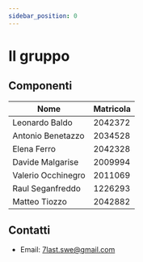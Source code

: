 ```yaml
---
sidebar_position: 0
---
```


# Il gruppo

## Componenti

| Nome               | Matricola |
|--------------------|-----------|
| Leonardo Baldo     | 2042372   |
| Antonio Benetazzo  | 2034528   |
| Elena Ferro        | 2042328   |
| Davide Malgarise   | 2009994   |
| Valerio Occhinegro | 2011069   |
| Raul Seganfreddo   | 1226293   |
| Matteo Tiozzo      | 2042882   |

## Contatti

- Email: <a href="mailto:7last.swe@gmail.com">7last.swe@gmail.com</a>
